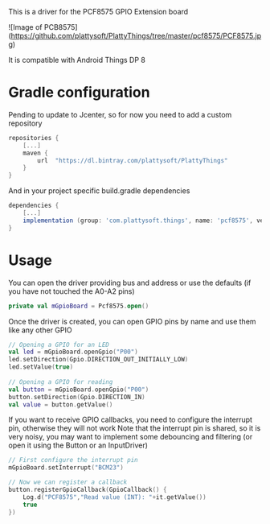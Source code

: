 This is a driver for the PCF8575 GPIO Extension board

![Image of PCB8575]
(https://github.com/plattysoft/PlattyThings/tree/master/pcf8575/PCF8575.jpg)

It is compatible with Android Things DP 8

# Gradle configuration

Pending to update to Jcenter, so for now you need to add a custom repository

```gradle
repositories {
    [...]
    maven {
        url  "https://dl.bintray.com/plattysoft/PlattyThings"
    }
}
```
And in your project specific build.gradle dependencies

```gradle
dependencies {
    [...]
    implementation (group: 'com.plattysoft.things', name: 'pcf8575', version: '0.8.1', ext: 'aar', classifier: '')
}
```

# Usage

You can open the driver providing bus and address or use the defaults (if you have not touched the A0-A2 pins)

```kotlin
private val mGpioBoard = Pcf8575.open()
```

Once the driver is created, you can open GPIO pins by name and use them like any other GPIO

```kotlin
// Opening a GPIO for an LED
val led = mGpioBoard.openGpio("P00")
led.setDirection(Gpio.DIRECTION_OUT_INITIALLY_LOW)
led.setValue(true)
    
// Opening a GPIO for reading
val button = mGpioBoard.openGpio("P00")
button.setDirection(Gpio.DIRECTION_IN)
val value = button.getValue()
```

If you want to receive GPIO callbacks, you need to configure the interrupt pin, otherwise they will not work
Note that the interrupt pin is shared, so it is very noisy, you may want to implement some debouncing and filtering (or open it using the Button or an InputDriver)
```kotlin
// First configure the interrupt pin
mGpioBoard.setInterrupt("BCM23")

// Now we can register a callback
button.registerGpioCallback(GpioCallback() {
    Log.d("PCF8575","Read value (INT): "+it.getValue())
    true
})
```

